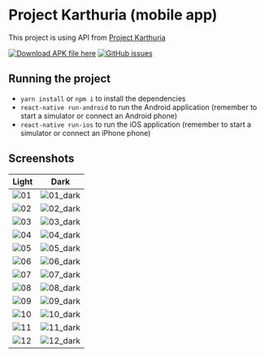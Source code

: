# Project Karthuria (mobile app)

This project is using API from [Project Karthuria](https://karen.makoo.eu/endpoints)

[![Download APK file here](https://img.shields.io/github/downloads/pnthach95/KarthuriaApp/total.svg?style=flat-square)](https://github.com/pnthach95/KarthuriaApp/releases)
[![GitHub issues](https://img.shields.io/github/issues/pnthach95/KarthuriaApp.svg?style=flat-square)](https://github.com/pnthach95/KarthuriaApp/issues)

## Running the project

- `yarn install` or `npm i` to install the dependencies
- `react-native run-android` to run the Android application (remember to start a simulator or connect an Android phone)
- `react-native run-ios` to run the iOS application (remember to start a simulator or connect an iPhone phone)

## Screenshots

| Light                                      | Dark                                                 |
| ------------------------------------------ | ---------------------------------------------------- |
| ![01](screenshots/01.home.jpg)             | ![01_dark](screenshots/01.home_dark.jpg)             |
| ![02](screenshots/02.sg.jpg)               | ![02_dark](screenshots/02.sg_dark.jpg)               |
| ![03](screenshots/03.memoir.jpg)           | ![03_dark](screenshots/03.memoir_dark.jpg)           |
| ![04](screenshots/04.more.jpg)             | ![04_dark](screenshots/04.more_dark.jpg)             |
| ![05](screenshots/05.characters.jpg)       | ![05_dark](screenshots/05.characters_dark.jpg)       |
| ![06](screenshots/06.accessories.jpg)      | ![06_dark](screenshots/06.accessories_dark.jpg)      |
| ![07](screenshots/07.enemies.jpg)          | ![07_dark](screenshots/07.enemies_dark.jpg)          |
| ![08](screenshots/08.sg_detail.jpg)        | ![08_dark](screenshots/08.sg_detail_dark.jpg)        |
| ![09](screenshots/09.memoir_detail.jpg)    | ![09_dark](screenshots/09.memoir_detail_dark.jpg)    |
| ![10](screenshots/10.character_detail.jpg) | ![10_dark](screenshots/10.character_detail_dark.jpg) |
| ![11](screenshots/11.accessory_detail.jpg) | ![11_dark](screenshots/11.accessory_detail_dark.jpg) |
| ![12](screenshots/12.enemy_detail.jpg)     | ![12_dark](screenshots/12.enemy_detail_dark.jpg)     |
